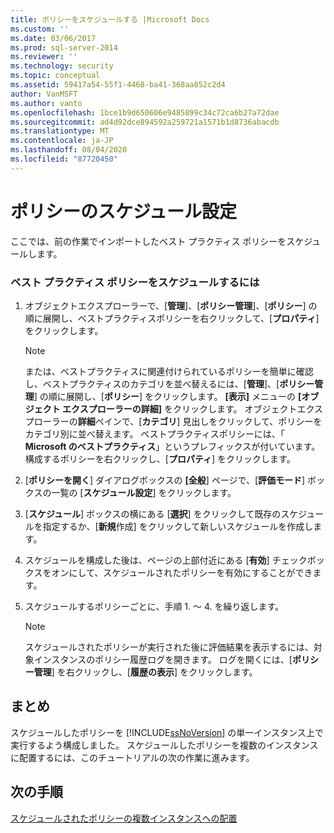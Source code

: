 ```yaml
---
title: ポリシーをスケジュールする |Microsoft Docs
ms.custom: ''
ms.date: 03/06/2017
ms.prod: sql-server-2014
ms.reviewer: ''
ms.technology: security
ms.topic: conceptual
ms.assetid: 59417a54-55f1-4468-ba41-368aa852c2d4
author: VanMSFT
ms.author: vanto
ms.openlocfilehash: 1bce1b9d650606e9485899c34c72ca6b27a72dae
ms.sourcegitcommit: ad4d92dce894592a259721a1571b1d8736abacdb
ms.translationtype: MT
ms.contentlocale: ja-JP
ms.lasthandoff: 08/04/2020
ms.locfileid: "87720450"
---
```

# <a name="schedule-the-policies"></a>ポリシーのスケジュール設定
  ここでは、前の作業でインポートしたベスト プラクティス ポリシーをスケジュールします。  
  
### <a name="to-schedule-the-best-practices-policies"></a>ベスト プラクティス ポリシーをスケジュールするには  
  
1.  オブジェクトエクスプローラーで、[**管理**]、[**ポリシー管理**]、[**ポリシー**] の順に展開し、ベストプラクティスポリシーを右クリックして、[**プロパティ**] をクリックします。  
  
    > [!NOTE]  
    >  または、ベストプラクティスに関連付けられているポリシーを簡単に確認し、ベストプラクティスのカテゴリを並べ替えるには、[**管理**]、[**ポリシー管理**] の順に展開し、[**ポリシー**] をクリックします。 **[表示]** メニューの **[オブジェクト エクスプローラーの詳細]** をクリックします。 オブジェクトエクスプローラーの**詳細**ペインで、[**カテゴリ**] 見出しをクリックして、ポリシーをカテゴリ別に並べ替えます。 ベストプラクティスポリシーには、「 **Microsoft のベストプラクティス**」というプレフィックスが付いています。 構成するポリシーを右クリックし、[**プロパティ**] をクリックします。  
  
2.  [**ポリシーを開く**] ダイアログボックスの **[全般**] ページで、[**評価モード**] ボックスの一覧の [**スケジュール設定**] をクリックします。  
  
3.  [**スケジュール**] ボックスの横にある [**選択**] をクリックして既存のスケジュールを指定するか、[**新規**作成] をクリックして新しいスケジュールを作成します。  
  
4.  スケジュールを構成した後は、ページの上部付近にある [**有効**] チェックボックスをオンにして、スケジュールされたポリシーを有効にすることができます。  
  
5.  スケジュールするポリシーごとに、手順 1. ～ 4. を繰り返します。  
  
    > [!NOTE]  
    >  スケジュールされたポリシーが実行された後に評価結果を表示するには、対象インスタンスのポリシー履歴ログを開きます。 ログを開くには、[**ポリシー管理**] を右クリックし、[**履歴の表示**] をクリックします。  
  
## <a name="summary"></a>まとめ  
 スケジュールしたポリシーを [!INCLUDE[ssNoVersion](../includes/ssnoversion-md.md)] の単一インスタンス上で実行するよう構成しました。 スケジュールしたポリシーを複数のインスタンスに配置するには、このチュートリアルの次の作業に進みます。  
  
## <a name="next-steps"></a>次の手順  
 [スケジュールされたポリシーの複数インスタンスへの配置](../../2014/tutorials/deploy-scheduled-policies-to-multiple-instances.md)  
  
  
